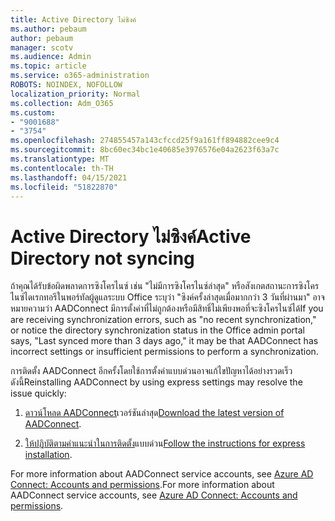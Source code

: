 ```yaml
---
title: Active Directory ไม่ซิงค์
ms.author: pebaum
author: pebaum
manager: scotv
ms.audience: Admin
ms.topic: article
ms.service: o365-administration
ROBOTS: NOINDEX, NOFOLLOW
localization_priority: Normal
ms.collection: Adm_O365
ms.custom:
- "9001688"
- "3754"
ms.openlocfilehash: 274855457a143cfccd25f9a161ff894882cee9c4
ms.sourcegitcommit: 8bc60ec34bc1e40685e3976576e04a2623f63a7c
ms.translationtype: MT
ms.contentlocale: th-TH
ms.lasthandoff: 04/15/2021
ms.locfileid: "51822870"
---
```

# <a name="active-directory-not-syncing"></a><span data-ttu-id="44dd0-102">Active Directory ไม่ซิงค์</span><span class="sxs-lookup"><span data-stu-id="44dd0-102">Active Directory not syncing</span></span>

<span data-ttu-id="44dd0-103">ถ้าคุณได้รับข้อผิดพลาดการซิงโครไนซ์ เช่น "ไม่มีการซิงโครไนซ์ล่าสุด" หรือสังเกตสถานะการซิงโครไนซ์ไดเรกทอรีในพอร์ทัลผู้ดูแลระบบ Office ระบุว่า "ซิงค์ครั้งล่าสุดเมื่อมากกว่า 3 วันที่ผ่านมา" อาจหมายความว่า AADConnect มีการตั้งค่าที่ไม่ถูกต้องหรือมีสิทธิ์ไม่เพียงพอที่จะซิงโครไนซ์ได้</span><span class="sxs-lookup"><span data-stu-id="44dd0-103">If you are receiving synchronization errors, such as "no recent synchronization," or notice the directory synchronization status in the Office admin portal says, "Last synced more than 3 days ago," it may be that AADConnect has incorrect settings or insufficient permissions to perform a synchronization.</span></span>  

<span data-ttu-id="44dd0-104">การติดตั้ง AADConnect อีกครั้งโดยใช้การตั้งค่าแบบด่วนอาจแก้ไขปัญหาได้อย่างรวดเร็ว ดังนี้</span><span class="sxs-lookup"><span data-stu-id="44dd0-104">Reinstalling AADConnect by using express settings may resolve the issue quickly:</span></span>

1. <span data-ttu-id="44dd0-105">[ดาวน์โหลด AADConnect](https://go.microsoft.com/fwlink/?LinkId=615771)เวอร์ชันล่าสุด</span><span class="sxs-lookup"><span data-stu-id="44dd0-105">[Download the latest version of AADConnect](https://go.microsoft.com/fwlink/?LinkId=615771).</span></span>

2. <span data-ttu-id="44dd0-106">[ให้ปฏิบัติตามคําแนะนําในการติดตั้ง](https://docs.microsoft.com/azure/active-directory/hybrid/how-to-connect-install-express)แบบด่วน</span><span class="sxs-lookup"><span data-stu-id="44dd0-106">[Follow the instructions for express installation](https://docs.microsoft.com/azure/active-directory/hybrid/how-to-connect-install-express).</span></span>

<span data-ttu-id="44dd0-107">For more information about AADConnect service accounts, see [Azure AD Connect: Accounts and permissions](https://docs.microsoft.com/azure/active-directory/hybrid/reference-connect-accounts-permissions).</span><span class="sxs-lookup"><span data-stu-id="44dd0-107">For more information about AADConnect service accounts, see [Azure AD Connect: Accounts and permissions](https://docs.microsoft.com/azure/active-directory/hybrid/reference-connect-accounts-permissions).</span></span>
